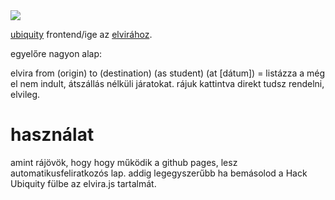 <img src="http://img.skitch.com/20091121-mmk3349ait1wg1ksqugq4nxb82.png">

[ubiquity][1] frontend/ige az [elvirához][2]. 

egyelőre nagyon alap:

elvira from (origin) to (destination) (as student) (at [dátum])
= listázza a még el nem indult, átszállás nélküli járatokat. rájuk kattintva direkt tudsz rendelni, elvileg.

használat
=========

amint rájövök, hogy hogy működik a github pages, lesz automatikusfeliratkozós lap. addig legegyszerűbb ha bemásolod a Hack Ubiquity fülbe az elvira.js tartalmát.



[1]:https://mozillalabs.com/ubiquity/
[2]:http://elvira.mav-start.hu/
